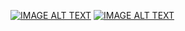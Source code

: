 [![IMAGE ALT TEXT](http://img.youtube.com/vi/uBcfaUWUUpo/0.jpg)](https://www.youtube.com/watch?v=uBcfaUWUUpo "翻轉課程-指標算術運算與指標陣列")
[![IMAGE ALT TEXT](http://img.youtube.com/vi/kRr-NYpSLJg/0.jpg)](https://www.youtube.com/watch?v=kRr-NYpSLJg "課後補充-指標陣列、函數指標、sizeof()使用")
